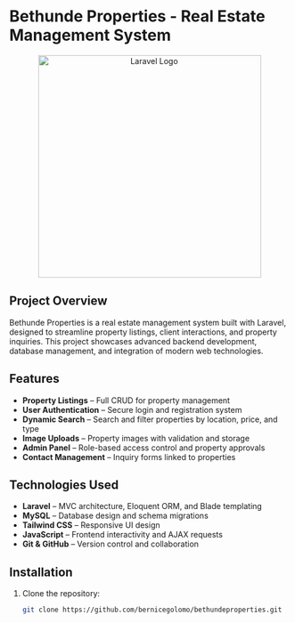# Bethunde Properties - Real Estate Management System

<p align="center">
<a href="https://laravel.com" target="_blank">
<img src="https://raw.githubusercontent.com/laravel/art/master/logo-lockup/5%20SVG/2%20CMYK/1%20Full%20Color/laravel-logolockup-cmyk-red.svg" width="400" alt="Laravel Logo">
</a>
</p>

## Project Overview
Bethunde Properties is a real estate management system built with Laravel, designed to streamline property listings, client interactions, and property inquiries. This project showcases advanced backend development, database management, and integration of modern web technologies.

## Features
- **Property Listings** – Full CRUD for property management
- **User Authentication** – Secure login and registration system
- **Dynamic Search** – Search and filter properties by location, price, and type
- **Image Uploads** – Property images with validation and storage
- **Admin Panel** – Role-based access control and property approvals
- **Contact Management** – Inquiry forms linked to properties

## Technologies Used
- **Laravel** – MVC architecture, Eloquent ORM, and Blade templating
- **MySQL** – Database design and schema migrations
- **Tailwind CSS** – Responsive UI design
- **JavaScript** – Frontend interactivity and AJAX requests
- **Git & GitHub** – Version control and collaboration

## Installation
1. Clone the repository:
   ```bash
   git clone https://github.com/bernicegolomo/bethundeproperties.git
